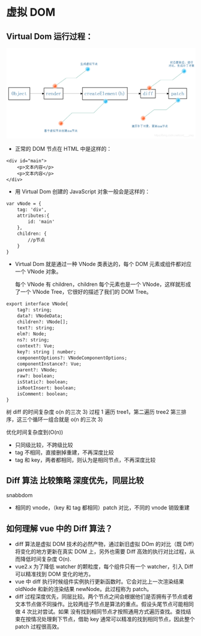 # 虚拟 DOM

## Virtual Dom 运行过程：

![1599408879599.jpg](../../images/20191022172607993.png)

- 正常的 DOM 节点在 HTML 中是这样的：

```
<div id="main">
    <p>文本内容</p>
    <p>文本内容</p>
</div>
```

- 用 Virtual Dom 创建的 JavaScript 对象一般会是这样的：

```
var vNode = {
    tag: 'div',
    attributes:{
        id: 'main'
    },
    children: {
        //p节点
    }
}
```

- Virtual Dom 就是通过一种 VNode 类表达的，每个 DOM 元素或组件都对应一个 VNode 对象。

  每个 VNode 有 children，children 每个元素也是一个 VNode，这样就形成了一个 VNode Tree，它很好的描述了我们的 DOM Tree。

```
export interface VNode{
    tag?: string;
    data?: VNodeData;
    children?: VNode[];
    text?: string;
    elm?: Node;
    ns?: string;
    context?: Vue;
    key?: string | number;
    componentOptions?: VNodeComponentOptions;
    componentInstance?: Vue;
    parent?: VNode;
    raw?: boolean;
    isStatic?: boolean;
    isRootInsert: boolean;
    isComment: boolean;
}
```

树 diff 的时间复杂度 o(n 的三次 3)
过程 1 遍历 tree1，第二遍历 tree2 第三排序，这三个循环一组合就是 o(n 的三次 3)

优化时间复杂度到(O(n))

- 只同级比较，不跨级比较
- tag 不相同，直接删掉重建，不再深度比较
- tag 和 key，两者都相同，则认为是相同节点，不再深度比较

## Diff 算法 比较策略 深度优先，同层比较

snabbdom

- 相同的 vnode，（key 和 tag 都相同）patch 对比，不同的 vnode 销毁重建

## 如何理解 vue 中的 Diff 算法？

- diff 算法是虚拟 DOM 技术的必然产物，通过新旧虚拟 DOm 的对比（既 Diff）将变化的地方更新在真实 DOM 上，另外也需要 Diff 高效的执行对比过程，从而降低时间复杂度 O(n).
- vue2.x 为了降低 watcher 的颗粒度，每个组件只有一个 watcher，引入 Diff 可以精准找到 DOM 变化的地方。
- vue 中 diff 执行时候组件实例执行更新函数时。它会对比上一次渲染结果 oldNode 和新的渲染结果 newNode。此过程称为 patch。
- diff 过程深度优先，同层比较。两个节点之间会根据他们是否拥有子节点或者文本节点做不同操作。比较两组子节点是算法的重点。假设头尾节点可能相同做 4 次比对尝试。如果 没有找到相同节点才按照通用方式遍历查找。查找结束在按情况处理剩下节点，借助 key 通常可以精准的找到相同节点，因此整个 patch 过程很高效。
